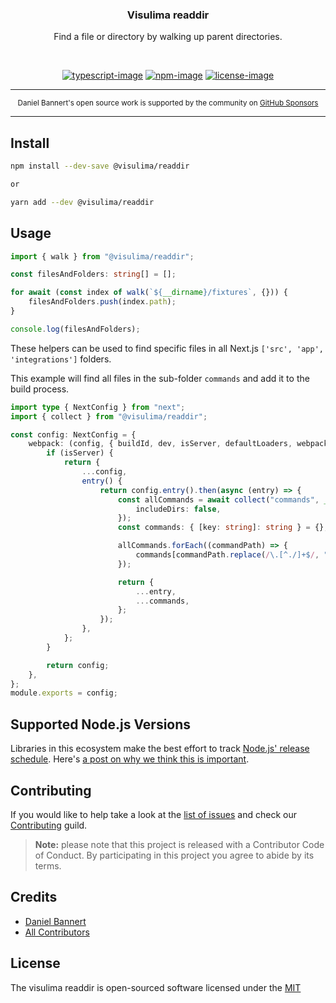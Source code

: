 <div align="center">
  <h3>Visulima readdir</h3>
  <p>
  Find a file or directory by walking up parent directories.
  </p>
</div>

<br />

<div align="center">

[![typescript-image]][typescript-url] [![npm-image]][npm-url] [![license-image]][license-url]

</div>

---

<div align="center">
    <p>
        <sup>
            Daniel Bannert's open source work is supported by the community on <a href="https://github.com/sponsors/prisis">GitHub Sponsors</a>
        </sup>
    </p>
</div>

---

## Install

```bash
npm install --dev-save @visulima/readdir

or

yarn add --dev @visulima/readdir
```

## Usage

```typescript
import { walk } from "@visulima/readdir";

const filesAndFolders: string[] = [];

for await (const index of walk(`${__dirname}/fixtures`, {})) {
    filesAndFolders.push(index.path);
}

console.log(filesAndFolders);
```

These helpers can be used to find specific files in all Next.js `['src', 'app', 'integrations']` folders.

This example will find all files in the sub-folder `commands` and add it to the build process.

```typescript
import type { NextConfig } from "next";
import { collect } from "@visulima/readdir";

const config: NextConfig = {
    webpack: (config, { buildId, dev, isServer, defaultLoaders, webpack }) => {
        if (isServer) {
            return {
                ...config,
                entry() {
                    return config.entry().then(async (entry) => {
                        const allCommands = await collect("commands", __dirname, {
                            includeDirs: false,
                        });
                        const commands: { [key: string]: string } = {};

                        allCommands.forEach((commandPath) => {
                            commands[commandPath.replace(/\.[^./]+$/, "").slice(1)] = `.${commandPath}`;
                        });

                        return {
                            ...entry,
                            ...commands,
                        };
                    });
                },
            };
        }

        return config;
    },
};
module.exports = config;
```

## Supported Node.js Versions

Libraries in this ecosystem make the best effort to track [Node.js' release schedule](https://nodejs.org/en/about/releases/).
Here's [a post on why we think this is important](https://medium.com/the-node-js-collection/maintainers-should-consider-following-node-js-release-schedule-ab08ed4de71a).

## Contributing

If you would like to help take a look at the [list of issues](https://github.com/visulima/visulima/issues) and check our [Contributing](.github/CONTRIBUTING.md) guild.

> **Note:** please note that this project is released with a Contributor Code of Conduct. By participating in this project you agree to abide by its terms.

## Credits

-   [Daniel Bannert](https://github.com/prisis)
-   [All Contributors](https://github.com/visulima/visulima/graphs/contributors)

## License

The visulima readdir is open-sourced software licensed under the [MIT][license-url]

[typescript-image]: https://img.shields.io/badge/Typescript-294E80.svg?style=for-the-badge&logo=typescript
[typescript-url]: "typescript"
[license-image]: https://img.shields.io/npm/l/@visulima/readdir?color=blueviolet&style=for-the-badge
[license-url]: LICENSE.md "license"
[npm-image]: https://img.shields.io/npm/v/@visulima/readdir/latest.svg?style=for-the-badge&logo=npm
[npm-url]: https://www.npmjs.com/package/@visulima/readdir/v/latest "npm"
